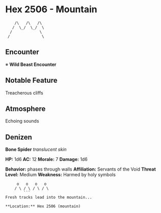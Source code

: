# Hex 2506 - Mountain
```
    /\   /\   /\
   /  \_/  \_/  \
  /            \
 /              \
```

## Encounter

※ **Wild Beast Encounter**

## Notable Feature

Treacherous cliffs

## Atmosphere

Echoing sounds

## Denizen

**Bone Spider**
*translucent skin*

**HP:** 1d6 **AC:** 12 **Morale:** 7
**Damage:** 1d6

**Behavior:** phases through walls
**Affiliation:** Servants of the Void
**Threat Level:** Medium
**Weakness:** Harmed by holy symbols

```
     o   o   o   o
    / \ / \ / \ / \
        ```
Fresh tracks lead into the mountain...

**Location:** Hex 2506 (mountain)
